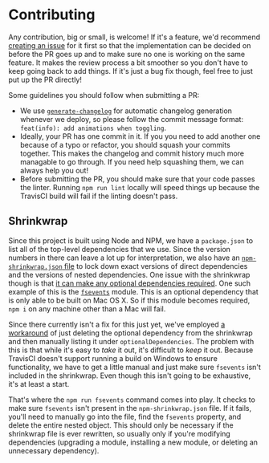 # Contributing

Any contribution, big or small, is welcome! If it's a feature, we'd recommend [creating an issue](https://github.com/robinjoseph08/pokedextracker.com/issues/new) for it first so that the implementation can be decided on before the PR goes up and to make sure no one is working on the same feature. It makes the review process a bit smoother so you don't have to keep going back to add things. If it's just a bug fix though, feel free to just put up the PR directly!

Some guidelines you should follow when submitting a PR:

* We use [`generate-changelog`](https://github.com/lob/generate-changelog) for automatic changelog generation whenever we deploy, so please follow the commit message format: `feat(info): add animations when toggling`.
* Ideally, your PR has one commit in it. If you you need to add another one because of a typo or refactor, you should squash your commits together. This makes the changelog and commit history much more managable to go through. If you need help squashing them, we can always help you out!
* Before submitting the PR, you should make sure that your code passes the linter. Running `npm run lint` locally will speed things up because the TravisCI build will fail if the linting doesn't pass.

## Shrinkwrap

Since this project is built using Node and NPM, we have a `package.json` to list all of the top-level dependencies that we use. Since the version numbers in there can leave a lot up for interpretation, we also have an [`npm-shrinkwrap.json` file](https://docs.npmjs.com/cli/shrinkwrap) to lock down exact versions of direct dependencies and the versions of nested dependencies. One issue with the shrinkwrap though is that [it can make any optional dependencies required](https://github.com/npm/npm/issues/2679). One such example of this is the [`fsevents`](https://www.npmjs.com/package/fsevents) module. This is an optional dependency that is only able to be built on Mac OS X. So if this module becomes required, `npm i` on any machine other than a Mac will fail.

Since there currently isn't a fix for this just yet, we've employed [a workaround](https://github.com/npm/npm/issues/2679#issuecomment-150084700) of just deleting the optional dependency from the shrinkwrap and then manually listing it under `optionalDependencies`. The problem with this is that while it's easy to _take_ it out, it's difficult to _keep_ it out. Because TravisCI doesn't support running a build on Windows to ensure functionality, we have to get a little manual and just make sure `fsevents` isn't included in the shrinkwrap. Even though this isn't going to be exhaustive, it's at least a start.

That's where the `npm run fsevents` command comes into play. It checks to make sure `fsevents` isn't present in the `npm-shrinkwrap.json` file. If it fails, you'll need to manually go into the file, find the `fsevents` property, and delete the entire nested object. This should only be necessary if the shrinkwrap file is ever rewritten, so usually only if you're modifying dependencies (upgrading a module, installing a new module, or deleting an unnecessary dependency).
